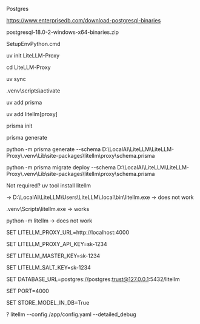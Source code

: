Postgres



https://www.enterprisedb.com/download-postgresql-binaries

postgresql-18.0-2-windows-x64-binaries.zip





SetupEnvPython.cmd



uv init LiteLLM-Proxy

cd LiteLLM-Proxy

uv sync

.venv\\scripts\\activate

uv add prisma

uv add litellm\[proxy]

prisma init

prisma generate



python -m prisma generate --schema D:\\LocalAI\\LiteLLM\\LiteLLM-Proxy\\.venv\\Lib\\site-packages\\litellm\\proxy\\schema.prisma

python -m prisma migrate deploy --schema D:\\LocalAI\\LiteLLM\\LiteLLM-Proxy\\.venv\\Lib\\site-packages\\litellm\\proxy\\schema.prisma





Not required? uv tool install litellm

-> D:\\LocalAI\\LiteLLM\\Users\\LiteLLM\\.local\\bin\\litellm.exe -> does not work

.venv\\Scripts\\litellm.exe -> works

python -m litellm -> does not work







SET LITELLM\_PROXY\_URL=http://localhost:4000

SET LITELLM\_PROXY\_API\_KEY=sk-1234

SET LITELLM\_MASTER\_KEY=sk-1234

SET LITELLM\_SALT\_KEY=sk-1234

SET DATABASE\_URL=postgres://postgres:trust@127.0.0.1:5432/litellm

SET PORT=4000

SET STORE\_MODEL\_IN\_DB=True







? litellm --config /app/config.yaml --detailed\_debug

